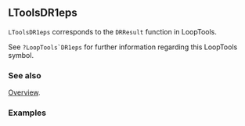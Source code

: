 ## LToolsDR1eps

`LToolsDR1eps` corresponds to the `DRResult` function in LoopTools.

See ``?LoopTools`DR1eps`` for further information regarding this LoopTools symbol.

### See also

[Overview](Extra/FeynHelpers.md).

### Examples